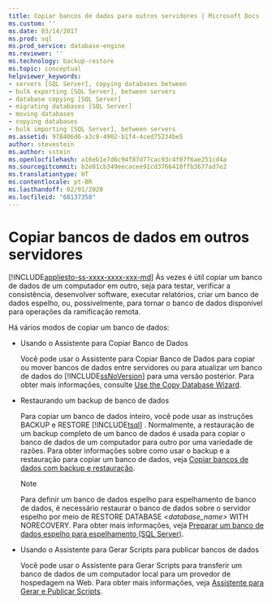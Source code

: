 ```yaml
---
title: Copiar bancos de dados para outros servidores | Microsoft Docs
ms.custom: ''
ms.date: 03/14/2017
ms.prod: sql
ms.prod_service: database-engine
ms.reviewer: ''
ms.technology: backup-restore
ms.topic: conceptual
helpviewer_keywords:
- servers [SQL Server], copying databases between
- bulk exporting [SQL Server], between servers
- database copying [SQL Server]
- migrating databases [SQL Server]
- moving databases
- copying databases
- bulk importing [SQL Server], between servers
ms.assetid: 978406d6-a3c8-4902-b1f4-4ced75234be5
author: stevestein
ms.author: sstein
ms.openlocfilehash: a16eb1e7d6c94f87d77cac93c4f07f6ae251cd4a
ms.sourcegitcommit: b2e81cb349eecacee91cd3766410ffb3677ad7e2
ms.translationtype: HT
ms.contentlocale: pt-BR
ms.lasthandoff: 02/01/2020
ms.locfileid: "68137358"
---
```

# <a name="copy-databases-to-other-servers"></a>Copiar bancos de dados em outros servidores
[!INCLUDE[appliesto-ss-xxxx-xxxx-xxx-md](../../includes/appliesto-ss-xxxx-xxxx-xxx-md.md)]
  Às vezes é útil copiar um banco de dados de um computador em outro, seja para testar, verificar a consistência, desenvolver software, executar relatórios, criar um banco de dados espelho, ou, possivelmente, para tornar o banco de dados disponível para operações da ramificação remota.  
  
 Há vários modos de copiar um banco de dados:  
  
-   Usando o Assistente para Copiar Banco de Dados  
  
     Você pode usar o Assistente para Copiar Banco de Dados para copiar ou mover bancos de dados entre servidores ou para atualizar um banco de dados do [!INCLUDE[ssNoVersion](../../includes/ssnoversion-md.md)] para uma versão posterior. Para obter mais informações, consulte [Use the Copy Database Wizard](../../relational-databases/databases/use-the-copy-database-wizard.md).  
  
-   Restaurando um backup de banco de dados  
  
     Para copiar um banco de dados inteiro, você pode usar as instruções BACKUP e RESTORE [!INCLUDE[tsql](../../includes/tsql-md.md)] . Normalmente, a restauração de um backup completo de um banco de dados é usada para copiar o banco de dados de um computador para outro por uma variedade de razões. Para obter informações sobre como usar o backup e a restauração para copiar um banco de dados, veja [Copiar bancos de dados com backup e restauração](../../relational-databases/databases/copy-databases-with-backup-and-restore.md).  
  
    > [!NOTE]  
    >  Para definir um banco de dados espelho para espelhamento de banco de dados, é necessário restaurar o banco de dados sobre o servidor espelho por meio de RESTORE DATABASE *<database_name>* WITH NORECOVERY. Para obter mais informações, veja [Preparar um banco de dados espelho para espelhamento &#40;SQL Server&#41;](../../database-engine/database-mirroring/prepare-a-mirror-database-for-mirroring-sql-server.md).  
  
-   Usando o Assistente para Gerar Scripts para publicar bancos de dados  
  
     Você pode usar o Assistente para Gerar Scripts para transferir um banco de dados de um computador local para um provedor de hospedagem na Web. Para obter mais informações, veja [Assistente para Gerar e Publicar Scripts](../../relational-databases/scripting/generate-and-publish-scripts-wizard.md).  
  
  
